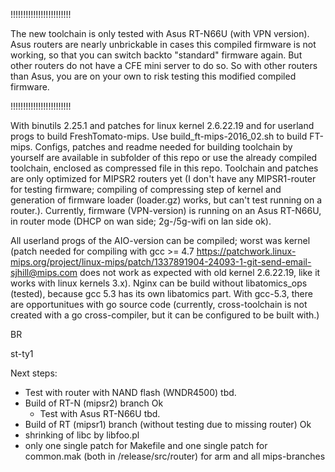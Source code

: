 !!!!!!!!!!!!!!!!!!!!!!!!

The new toolchain is only tested with Asus RT-N66U (with VPN version). Asus routers are nearly unbrickable in cases this compiled firmware is not working, so that you can switch backto "standard" firmware again. But other routers do not have a CFE mini server to do so.
So with other routers than Asus, you are on your own to risk testing this modified compiled firmware.

!!!!!!!!!!!!!!!!!!!!!!!!

With binutils 2.25.1 and patches for linux kernel 2.6.22.19 and for userland progs to build FreshTomato-mips. 
Use build_ft-mips-2016_02.sh to build FT-mips. Configs, patches and readme needed for building toolchain by yourself are available in subfolder of this repo or use the already compiled toolchain, enclosed as compressed file in this repo.
Toolchain and patches are only optimized for MIPSR2 routers yet (I don't have any MIPSR1-router for testing firmware; compiling of compressing step of kernel and generation of firmware loader (loader.gz) works, but can't test running on a router.). 
Currently, firmware (VPN-version) is running on an Asus RT-N66U, in router mode (DHCP on wan side; 2g-/5g-wifi on lan side ok). 

All userland progs of the AIO-version can be compiled; worst was kernel (patch needed for compiling with gcc >= 4.7 https://patchwork.linux-mips.org/project/linux-mips/patch/1337891904-24093-1-git-send-email-sjhill@mips.com does not work as expected with old kernel 2.6.22.19, like it works with linux kernels 3.x).
Nginx can be build without libatomics_ops (tested), because gcc 5.3 has its own libatomics part.
With gcc-5.3, there are opportunitues with go source code (currently, cross-toolchain is not created with a go cross-compiler, but it can be configured to be built with.)

BR

st-ty1

Next steps:
- Test with router with NAND flash (WNDR4500)		tbd.
- Build of RT-N (mipsr2) branch				Ok
   - Test with Asus RT-N66U				tbd.
- Build of RT (mipsr1) branch (without testing due to missing router)		Ok
- shrinking of libc by libfoo.pl
- only one single patch for Makefile and one single patch for common.mak (both in /release/src/router) for arm and all mips-branches